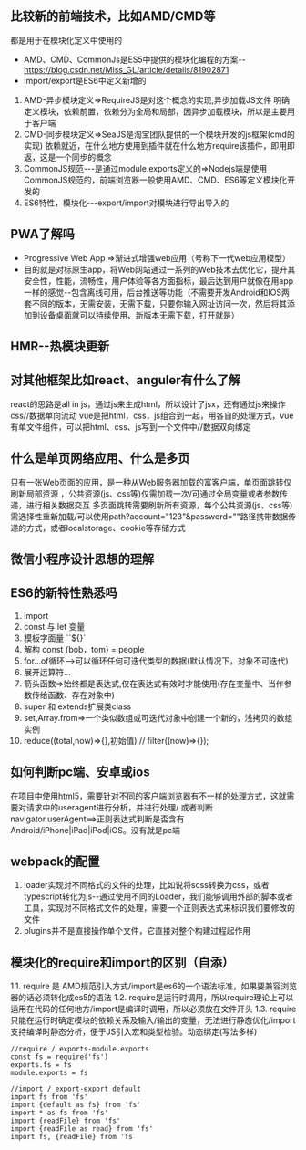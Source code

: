 ## 比较新的前端技术，比如AMD/CMD等
都是用于在模块化定义中使用的
* AMD、CMD、CommonJs是ES5中提供的模块化编程的方案--https://blog.csdn.net/Miss_GL/article/details/81902871
* import/export是ES6中定义新增的
1. AMD-异步模块定义=>RequireJS是对这个概念的实现,异步加载JS文件
明确定义模块，依赖前置，依赖分为全局和局部，因异步加载模块，所以是主要用于客户端
2. CMD-同步模块定义=>SeaJS是淘宝团队提供的一个模块开发的js框架(cmd的实现)
依赖就近，在什么地方使用到插件就在什么地方require该插件，即用即返，这是一个同步的概念
3. CommonJS规范---是通过module.exports定义的=>Nodejs端是使用CommonJS规范的，前端浏览器一般使用AMD、CMD、ES6等定义模块化开发的
4. ES6特性，模块化---export/import对模块进行导出导入的
## PWA了解吗
* Progressive Web App =>渐进式增强web应用（号称下一代web应用模型）
* 目的就是对标原生app，将Web网站通过一系列的Web技术去优化它，提升其安全性，性能，流畅性，用户体验等各方面指标，最后达到用户就像在用app一样的感觉--包含离线可用，后台推送等功能（不需要开发Android和IOS两套不同的版本，无需安装，无需下载，只要你输入网址访问一次，然后将其添加到设备桌面就可以持续使用、新版本无需下载，打开就是）
## HMR--热模块更新

## 对其他框架比如react、anguler有什么了解
react的思路是all in js，通过js来生成html，所以设计了jsx，还有通过js来操作css//数据单向流动
vue是把html，css，js组合到一起，用各自的处理方式，vue有单文件组件，可以把html、css、js写到一个文件中//数据双向绑定

## 什么是单页网络应用、什么是多页
只有一张Web页面的应用，是一种从Web服务器加载的富客户端，单页面跳转仅刷新局部资源 ，公共资源(js、css等)仅需加载一次/可通过全局变量或者参数传递，进行相关数据交互
多页面跳转需要刷新所有资源，每个公共资源(js、css等)需选择性重新加载/可以使用path?account="123"&password=""路径携带数据传递的方式，或者localstorage、cookie等存储方式
## 微信小程序设计思想的理解
## ES6的新特性熟悉吗
1. import
2. const 与 let 变量
3. 模板字面量 ``${}`
4. 解构 const {bob，tom} = people
5. for...of循环-->可以循环任何可迭代类型的数据(默认情况下，对象不可迭代)
6. 展开运算符...
7. 箭头函数=>始终都是表达式,仅在表达式有效时才能使用(存在变量中、当作参数传给函数、存在对象中)
8. super 和 extends扩展类class
9. set,Array.from=>一个类似数组或可迭代对象中创建一个新的，浅拷贝的数组实例
10. reduce((total,now)=>{},初始值) // filter((now)=>{});
## 如何判断pc端、安卓或ios
在项目中使用html5，需要针对不同的客户端浏览器有不一样的处理方式，这就需要对请求中的useragent进行分析，并进行处理/
或者判断navigator.userAgent==>正则表达式判断是否含有Android/iPhone|iPad|iPod|iOS。没有就是pc端
## webpack的配置
1. loader实现对不同格式的文件的处理，比如说将scss转换为css，或者typescript转化为js--通过使用不同的Loader，我们能够调用外部的脚本或者工具，实现对不同格式文件的处理，需要一个正则表达式来标识我们要修改的文件
2. plugins并不是直接操作单个文件，它直接对整个构建过程起作用

## 模块化的require和import的区别（自添）
1.1. require 是 AMD规范引入方式/import是es6的一个语法标准，如果要兼容浏览器的话必须转化成es5的语法
1.2. require是运行时调用，所以require理论上可以运用在代码的任何地方/import是编译时调用，所以必须放在文件开头
1.3. require只能在运行时确定模块的依赖关系及输入/输出的变量，无法进行静态优化/import支持编译时静态分析，便于JS引入宏和类型检验。动态绑定(写法多样)
```
//require / exports-module.exports
const fs = require('fs')
exports.fs = fs
module.exports = fs
```
```
//import / export-export default
import fs from 'fs'
import {default as fs} from 'fs'
import * as fs from 'fs'
import {readFile} from 'fs'
import {readFile as read} from 'fs'
import fs, {readFile} from 'fs
```